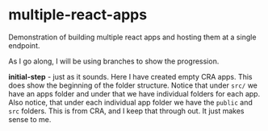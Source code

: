 # multiple-react-apps
Demonstration of building multiple react apps and hosting them at a single endpoint.

As I go along, I will be using branches to show the progression.

**initial-step** - just as it sounds.  Here I have created empty CRA apps.  This does show the beginning of the folder structure.  Notice that under `src/` we have an apps folder and under that we have individual folders for each app.  Also notice, that under each individual app folder we have the `public` and `src` folders.  This is from CRA, and I keep that through out.  It just makes sense to me.

